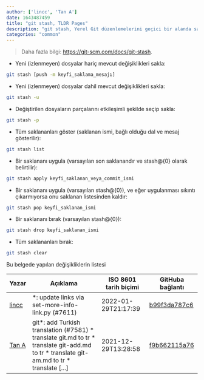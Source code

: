 ```yaml
---
author: ['lincc', 'Tan A']
date: 1643487459
title: "git stash, TLDR Pages"
description: "git stash, Yerel Git düzenlemelerini geçici bir alanda sakla."
categories: "common"
---
```

> Daha fazla bilgi: <https://git-scm.com/docs/git-stash>.

- Yeni (izlenmeyen) dosyalar hariç mevcut değişiklikleri sakla:

```bash
git stash [push -m keyfi_saklama_mesajı]
```

- Yeni (izlenmeyen) dosyalar dahil mevcut değişiklikleri sakla:

```bash
git stash -u
```

- Değiştirilen dosyaların parçalarını etkileşimli şekilde seçip sakla:

```bash
git stash -p
```

- Tüm saklananları göster (saklanan ismi, bağlı olduğu dal ve mesaj gösterilir):

```bash
git stash list
```

- Bir saklananı uygula (varsayılan son saklanandır ve stash@{0} olarak belirtilir):

```bash
git stash apply keyfi_saklanan_veya_commit_ismi
```

- Bir saklananı uygula (varsayılan stash@{0}), ve eğer uygulanması sıkıntı çıkarmıyorsa onu saklanan listesinden kaldır:

```bash
git stash pop keyfi_saklanan_ismi
```

- Bir saklananı bırak (varsayılan stash@{0}):

```bash
git stash drop keyfi_saklanan_ismi
```

- Tüm saklananları bırak:

```bash
git stash clear
```
Bu belgede yapılan değişikliklerin listesi


Yazar | Açıklama | ISO 8601 tarih biçimi | GitHuba bağlantı
------|-----|-----|-----
[lincc](mailto:46962923+blueskyson@users.noreply.github.com) | *: update links via set-more-info-link.py (#7611) | 2022-01-29T21:17:39 | [b99f3da787c6](https://github.com/tldr-pages/tldr/commit/b99f3da787c6f43a545b9cb5ebd8265b1367fbc4)
[Tan A](mailto:40173707+yutyo@users.noreply.github.com) | git*: add Turkish translation (#7581) * translate git.md to tr * translate git-add.md to tr * translate git-am.md to tr * translate [...] | 2021-12-29T13:28:58 | [f9b662115a76](https://github.com/tldr-pages/tldr/commit/f9b662115a765f843982cea237d608aab423e3f7)

